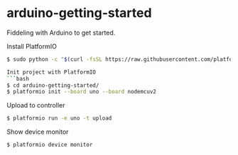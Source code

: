 # arduino-getting-started

Fiddeling with Arduino to get started.

Install PlatformIO
```bash
$ sudo python -c "$(curl -fsSL https://raw.githubusercontent.com/platformio/platformio/master/scripts/get-platformio.py)" ```

Init project with PlatformIO
```bash
$ cd arduino-getting-started/
$ platformio init --board uno --board nodemcuv2
```

Upload to controller
```bash
$ platformio run -e uno -t upload
```

Show device monitor
```bash
$ platformio device monitor
```